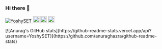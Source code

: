 ### Hi there 👋

<!--
**YoshySET/YoshySET** is a ✨ _special_ ✨ repository because its `README.md` (this file) appears on your GitHub profile.

Here are some ideas to get you started:

- 🔭 I’m currently working on ...
- 🌱 I’m currently learning ...
- 👯 I’m looking to collaborate on ...
- 🤔 I’m looking for help with ...
- 💬 Ask me about ...
- 📫 How to reach me: ...
- 😄 Pronouns: ...
- ⚡ Fun fact: ...
-->

<p align="left">
  <a href="https://github.com/YoshySET/YoshySET/">
    <img src="https://komarev.com/ghpvc/?username=YoshySET" alt="YoshySET" />
  </a>
  <a href="http://twitter.com/_RyTech">
    <img height="20" src="https://img.shields.io/twitter/follow/YoshySET?label=Twitter&logo=twitter&style=flat" />
  </a>
  <a href="https://github.com/YoshySET">
    <img height="20" src="https://img.shields.io/github/followers/YoshySET?label=follow&logo=github&style=flat" />
  </a>
  <a href="http://qiita.com/YoshySET">
    <img height="20" src="https://qiita-badge.apiapi.app/s/YoshySET/posts.svg" />
  </a>
</p>
[![Anurag's GitHub stats](https://github-readme-stats.vercel.app/api?username=YoshySET)](https://github.com/anuraghazra/github-readme-stats)
